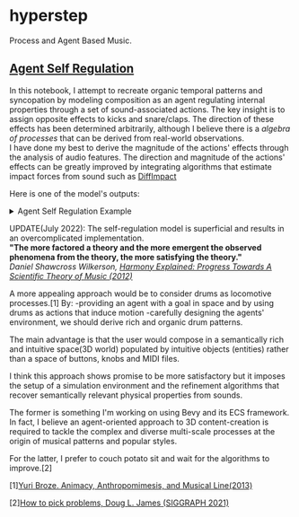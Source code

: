 # hyperstep

Process and Agent Based Music.
## [Agent Self Regulation](https://github.com/a-sumo/hyperstep/blob/main/agent_self_regulation.ipynb)
  In this notebook, I attempt to recreate organic temporal patterns and syncopation by modeling composition as an agent regulating internal properties through a set of sound-associated actions. The key insight is to assign opposite effects to kicks and snare/claps. The direction of these effects has been determined arbitrarily, although I believe there is a *algebra of processes* that can be derived from real-world observations.  
  I have done my best to derive the magnitude of the actions' effects through the analysis of audio features. 
  The direction and magnitude of the actions' effects can be greatly improved by integrating algorithms that estimate impact forces from sound such as [DiffImpact](https://openreview.net/forum?id=wVIqlSqKu2D)
  
Here is one of the model's outputs:
<details>
  <summary>Agent Self Regulation Example </summary>
  
   [Agent Self Regulation Example 1](https://user-images.githubusercontent.com/75185852/174502800-3452d939-b6da-4998-90c9-3c02c7bb5346.mp4)
</details>

UPDATE(July 2022): 
The self-regulation model is superficial and results in an overcomplicated implementation.  
**"The more factored a theory and the more emergent the observed phenomena from the theory, the more satisfying the theory."**  
*Daniel Shawcross Wilkerson, [Harmony Explained: Progress Towards A Scientific Theory of Music (2012)](https://arxiv.org/abs/1202.4212v1)*

A more appealing approach would be to consider drums as locomotive processes.[1]
By:
-providing an agent with a goal in space and by using drums as actions that induce motion
-carefully designing the agents' environment, 
we should derive rich and organic drum patterns.  

The main advantage is that the user would compose in a semantically rich and intuitive space(3D world) populated by intuitive objects (entities) rather than a space of buttons, knobs and MIDI files.   

I think this approach shows promise to be more satisfactory but it imposes the setup of a simulation environment and the refinement algorithms that recover semantically relevant physical properties from sounds.  

The former is something I'm working on using Bevy and its ECS framework. In fact, I believe an agent-oriented approach to 3D content-creation is required to tackle the complex and diverse multi-scale processes at the origin of musical patterns and popular styles.  

For the latter, I prefer to couch potato sit and wait for the algorithms to improve.[2]

[1][Yuri Broze. Animacy, Anthropomimesis, and Musical Line(2013)](https://etd.ohiolink.edu/apexprod/rws_etd/send_file/send?accession=osu1367425698)

[2][How to pick problems, Doug L. James (SIGGRAPH 2021)](https://youtu.be/fCE5tcnB3co?t=823)

